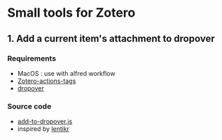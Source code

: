 # Small tools for Zotero

## 1. Add a current item's attachment to dropover
### Requirements
- MacOS : use with alfred workflow
- [Zotero-actions-tags](https://github.com/windingwind/zotero-actions-tags)
- [dropover](https://dropoverapp.com/)

### Source code
- [add-to-dropover.js](add-to-dropover.js)
- inspired by [lentikr](https://github.com/windingwind/zotero-actions-tags/discussions/195#discussioncomment-11455454)